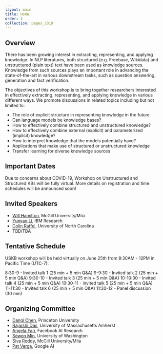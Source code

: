 ```yaml
---
layout: main
title: Home
order: 1
collection: pages_2019
---
```


## Overview

There has been growing interest in extracting, representing, and applying knowledge. In NLP literatures, both structured (e.g. Freebase, Wikidata) and unstructured (plain text) text have been used as knowledge sources. Knowledge from such sources plays an important role in advancing the state-of-the-art in various downstream tasks, such as question answering, generation and fact verification.

The objectives of this workshop is to bring together researchers interested in effectively extracting, representing, and applying knowledge in various different ways. We promote discussions in related topics including but not limited to:

- The role of explicit structure in representing knowledge in the future
- Can language models be knowledge bases?
- How to effectively combine structured and unstructured knowledge?
- How to effectively combine external (explicit) and parameterized (implicit) knowledge?
- How to interpret knowledge that the models potentially have?
- Applications that make use of structured or unstructured knowledge
- Transfer learning for diverse knowledge sources


## Important Dates

Due to concerns about COVID-19, Workshop on Unstructured and Structured KBs will be fully virtual. More details on registration and time schedules will be announced soon!


## Invited Speakers

- [Will Hamilton](https://williamleif.github.io/), McGill University/Mila
- [Yunyao Li](https://researcher.watson.ibm.com/researcher/view.php?person=us-yunyaoli), IBM Research
- [Colin Raffel](https://craffel.github.io/), University of North Carolina
- TBD/TBA

## Tentative Schedule

USKB workshop will be held virtually on June 25th from 8:30AM - 12PM in Pacific Time (UTC-7).

8:30-9 - Invited talk 1 (25 min + 5 min Q&A)
9-9:30 - Invited talk 2 (25 min + 5 min Q&A)
9:30-10 - Invited talk 3 (25 min + 5 min Q&A)
10-10:30 - Invited talk 4 (25 min + 5 min Q&A)
10:30-11 - Invited talk 5 (25 min + 5 min Q&A)
11-11:30 - Invited talk 6 (25 min + 5 min Q&A)
11:30-12 - Panel discussion (30 min)


## Organizing Committee
- [Danqi Chen](https://www.cs.princeton.edu/~danqic/), Princeton University
- [Rajarshi Das](http://rajarshd.github.io/), University of Massachusetts Amherst
- [Angela Fan](https://scholar.google.com/citations?user=TLZR9zgAAAAJ&hl=en), Facebook AI Research
- [Sewon Min](https://shmsw25.github.io/), University of Washington
- [Siva Reddy](https://sivareddy.in/), McGill University/Mila
- [Pat Verga](https://people.cs.umass.edu/~pat/), Google AI
